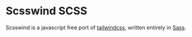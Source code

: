 # Scsswind SCSS

Scsswind is a javascript free port of [tailwindcss](https://tailwindcss.com/), written entirely in [Sass](https://sass-lang.com/).